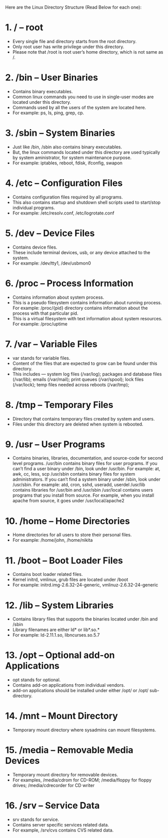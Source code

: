 Here are the Linux Directory Structure (Read Below for each one):

# 1. / – root
- Every single file and directory starts from the root directory.
- Only root user has write privilege under this directory.
- Please note that /root is root user’s home directory, which is not same as /.

# 2. /bin – User Binaries
- Contains binary executables.
- Common linux commands you need to use in single-user modes are located under this directory.
- Commands used by all the users of the system are located here.
- For example: ps, ls, ping, grep, cp.

# 3. /sbin – System Binaries
- Just like /bin, /sbin also contains binary executables.
- But, the linux commands located under this directory are used typically by system aministrator, for system maintenance purpose.
- For example: iptables, reboot, fdisk, ifconfig, swapon

# 4. /etc – Configuration Files
- Contains configuration files required by all programs.
- This also contains startup and shutdown shell scripts used to start/stop individual programs.
- For example: /etc/resolv.conf, /etc/logrotate.conf

# 5. /dev – Device Files
- Contains device files.
- These include terminal devices, usb, or any device attached to the system.
- For example: /dev/tty1, /dev/usbmon0

# 6. /proc – Process Information
- Contains information about system process.
- This is a pseudo filesystem contains information about running process. For example: /proc/{pid} directory contains information about the process with that particular pid.
- This is a virtual filesystem with text information about system resources. For example: /proc/uptime

# 7. /var – Variable Files
- var stands for variable files.
- Content of the files that are expected to grow can be found under this directory.
- This includes — system log files (/var/log); packages and database files (/var/lib); emails (/var/mail); print queues (/var/spool); lock files (/var/lock); temp files needed across reboots (/var/tmp);

# 8. /tmp – Temporary Files
- Directory that contains temporary files created by system and users.
- Files under this directory are deleted when system is rebooted.

# 9. /usr – User Programs
- Contains binaries, libraries, documentation, and source-code for second level programs.
/usr/bin contains binary files for user programs. If you can’t find a user binary under /bin, look under /usr/bin. For example: at, awk, cc, less, scp
/usr/sbin contains binary files for system administrators. If you can’t find a system binary under /sbin, look under /usr/sbin. For example: atd, cron, sshd, useradd, userdel
/usr/lib contains libraries for /usr/bin and /usr/sbin
/usr/local contains users programs that you install from source. For example, when you install apache from source, it goes under /usr/local/apache2

# 10. /home – Home Directories
- Home directories for all users to store their personal files.
- For example: /home/john, /home/nikita

# 11. /boot – Boot Loader Files
- Contains boot loader related files.
- Kernel initrd, vmlinux, grub files are located under /boot
- For example: initrd.img-2.6.32-24-generic, vmlinuz-2.6.32-24-generic

# 12. /lib – System Libraries
- Contains library files that supports the binaries located under /bin and /sbin
- Library filenames are either ld* or lib*.so.*
- For example: ld-2.11.1.so, libncurses.so.5.7

# 13. /opt – Optional add-on Applications
- opt stands for optional.
- Contains add-on applications from individual vendors.
- add-on applications should be installed under either /opt/ or /opt/ sub-directory.

# 14. /mnt – Mount Directory
- Temporary mount directory where sysadmins can mount filesystems.

# 15. /media – Removable Media Devices
- Temporary mount directory for removable devices.
- For examples, /media/cdrom for CD-ROM; /media/floppy for floppy drives; /media/cdrecorder for CD writer

# 16. /srv – Service Data
- srv stands for service.
- Contains server specific services related data.
- For example, /srv/cvs contains CVS related data.
